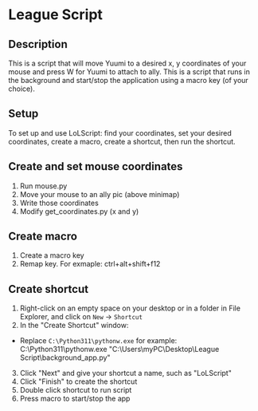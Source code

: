 # League Script

## Description
This is a script that will move Yuumi to a desired x, y coordinates of your mouse and press W for Yuumi to attach to ally.
This is a script that runs in the background and start/stop the application using a macro key (of your choice).

## Setup
To set up and use LoLScript: find your coordinates, set your desired coordinates, create a macro, create a shortcut, then run the shortcut.

## Create and set mouse coordinates
1. Run mouse.py
2. Move your mouse to an ally pic (above minimap)
3. Write those coordinates 
4. Modify get_coordinates.py (x and y)

## Create macro
1. Create a macro key
2. Remap key. For exmaple: ctrl+alt+shift+f12

## Create shortcut
1. Right-click on an empty space on your desktop or in a folder in File Explorer, and click on `New` -> `Shortcut`
2. In the "Create Shortcut" window:
- Replace `C:\Python311\pythonw.exe` for example: C:\Python311\pythonw.exe "C:\Users\myPC\Desktop\League Script\background_app.py"
3. Click "Next" and give your shortcut a name, such as "LoLScript"
4. Click "Finish" to create the shortcut
5. Double click shortcut to run script
6. Press macro to start/stop the app





